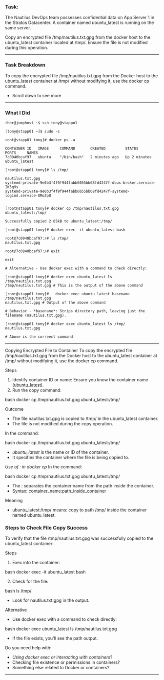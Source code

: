 ### Task:
The Nautilus DevOps team possesses confidential data on App Server 1 in the Stratos Datacenter. A container named ubuntu_latest is running on the same server.

Copy an encrypted file /tmp/nautilus.txt.gpg from the docker host to the ubuntu_latest container located at /tmp/. Ensure the file is not modified during this operation.

---------------------------------------
### Task Breakdown
To copy the encrypted file /tmp/nautilus.txt.gpg from the Docker host to the ubuntu_latest container at /tmp/ without modifying it, use the docker cp command.

- Scroll down to see more

-----------------------------------------------


### What I Did
```
thor@jumphost ~$ ssh tony@stappo1

[tony@stapp01 ~]$ sudo -s

root@stapp01 tony]# docker ps -a

CONTAINER ID   IMAGE     COMMAND       CREATED         STATUS         PORTS     NAMES
7c0940bcaf97   ubuntu    "/bin/bash"   2 minutes ago   Up 2 minutes             ubuntu_latest

[root@stapp01 tony]# ls /tmp/

nautilus.txt.gpg
systemd-private-9e0b3f4f9f944fabb6055bb68fd4247f-dbus-broker.service-IK5g9s
systemd-private-9e0b3f4f9f944fabb6055bb68fd4247f-systemd-logind.service-OMoZp8


[root@stapp01 tony]# docker cp /tmp/nautilus.txt.gpg ubuntu_latest:/tmp/

Successfully copied 2.05kB to ubuntu_latest:/tmp/

[root@stapp01 tony]# docker exec -it ubuntu_latest bash

root@7c0940bcaf97:/# ls /tmp/
nautilus.txt.gpg

root@7c0940bcaf97:/# exit

exit

# Alternative - Use docker exec with a command to check directly:                                       

[root@stapp01 tony]# docker exec ubuntu_latest ls /tmp/nautilus.txt.gpg
/tmp/nautilus.txt.gpg # This is the output of the above command

[root@stapp01 tony]#   docker exec ubuntu_latest basename /tmp/nautilus.txt.gpg
nautilus.txt.gpg # Output of the above command

# Behavior - *basename*: Strips directory path, leaving just the filename (nautilus.txt.gpg).

[root@stapp01 tony]# docker exec ubuntu_latest ls /tmp/
nautilus.txt.gpg

# Above is the correect command

```

-------------------------------------
Copying Encrypted File to Container
To copy the encrypted file /tmp/nautilus.txt.gpg from the Docker host to the ubuntu_latest container at /tmp/ without modifying it, use the docker cp command.

Steps
1. Identify container ID or name: Ensure you know the container name (ubuntu_latest).
2. Run the copy command:

bash
docker cp /tmp/nautilus.txt.gpg ubuntu_latest:/tmp/


Outcome
- The file nautilus.txt.gpg is copied to /tmp/ in the ubuntu_latest container.
- The file is not modified during the copy operation.

In the command:

bash
docker cp /tmp/nautilus.txt.gpg ubuntu_latest:/tmp/

- *ubuntu_latest* is the name or ID of the container.
- It specifies the container where the file is being copied to.


*Use of : in docker cp*
In the command:

bash
docker cp /tmp/nautilus.txt.gpg ubuntu_latest:/tmp/

- The *:* separates the container name from the path inside the container.
- Syntax: container_name:path_inside_container

Meaning
- ubuntu_latest:/tmp/ means: copy to path /tmp/ inside the container named ubuntu_latest.


### Steps to Check File Copy Success
To verify that the file /tmp/nautilus.txt.gpg was successfully copied to the ubuntu_latest container:

Steps
1. Exec into the container:

bash
docker exec -it ubuntu_latest bash

2. Check for the file:

bash
ls /tmp/

- Look for nautilus.txt.gpg in the output.

Alternative
- Use docker exec with a command to check directly:

bash
docker exec ubuntu_latest ls /tmp/nautilus.txt.gpg

- If the file exists, you'll see the path output.

Do you need help with:
- *Using docker exec or interacting with containers*?
- Checking file existence or permissions in containers?
- Something else related to Docker or containers?

---------------------------------------
